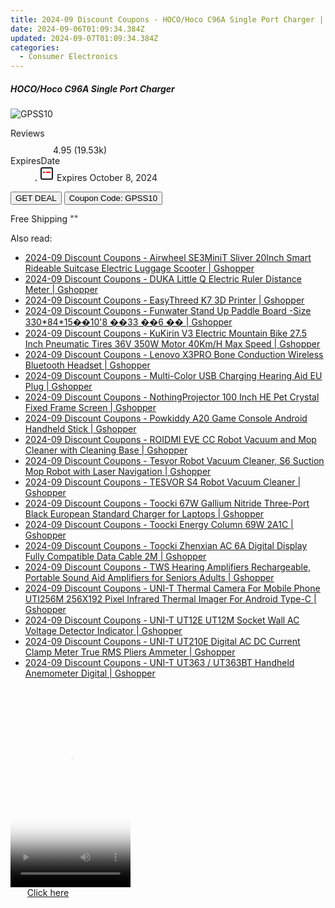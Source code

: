 ```yaml
---
title: 2024-09 Discount Coupons - HOCO/Hoco C96A Single Port Charger | Gshopper
date: 2024-09-06T01:09:34.384Z
updated: 2024-09-07T01:09:34.384Z
categories:
  - Consumer Electronics
---
```



<div class="max-w-4xl mx-auto grid grid-cols-1 lg:max-w-5xl lg:gap-x-20 lg:grid-cols-2">
  <div class="relative p-3 col-start-1 row-start-1 flex flex-col-reverse rounded-lg bg-gradient-to-t from-black/75 via-black/0 sm:bg-none sm:row-start-2 sm:p-0 lg:row-start-1">
    <h5 class="mt-1 text-lg font-semibold text-white sm:text-slate-900 md:text-2xl dark:sm:text-white">HOCO/Hoco C96A Single Port Charger</h5>
  </div>
  
  <div class="col-start-1 col-end-3 row-start-1 grid gap-4 sm:mb-6 sm:grid-cols-4 lg:col-start-2 lg:row-span-6 lg:row-end-6 lg:mb-0 lg:gap-6">
      <img src="&quot;&quot;" onClick="javascript:window.open(decodeURIComponent('%22https%3A%2F%2Fwww.shareasale.com%2Fu.cfm%3Fd%3D1118196%26m%3D97331%26u%3D4338022%22'), '_blank');void(0);" alt="GPSS10" class="h-60 w-full rounded-lg object-cover sm:col-span-2 sm:h-52 lg:col-span-full" loading="lazy" />
    
  </div>
  <dl class="row-start-2 mt-4 flex items-center text-xs font-medium sm:row-start-3 sm:mt-1 md:mt-2.5 lg:row-start-2">
    <dt class="sr-only">Reviews</dt>
    <dd class="flex items-center text-indigo-600 dark:text-indigo-400">
      <svg width="24" height="24" fill="none" aria-hidden="true" class="mr-1 stroke-current dark:stroke-indigo-500">
        <path d="m12 5 2 5h5l-4 4 2.103 5L12 16l-5.103 3L9 14l-4-4h5l2-5Z" stroke-width="2" stroke-linecap="round" stroke-linejoin="round" />
      </svg>
      <span>4.95 <span class="font-normal text-slate-400">(19.53k)</span></span>
    </dd>
    <dt class="sr-only">ExpiresDate</dt>
    <dd class="flex items-center">
      <svg width="2" height="2" aria-hidden="true" fill="currentColor" class="mx-3 text-slate-300">
        <circle cx="1" cy="1" r="1" />
      </svg>
      <svg width="24" height="24" viewBox="0 0 24 24" fill="none" stroke="currentColor" stroke-width="2">
        <rect x="3" y="3" width="18" height="18" rx="2" fill="#fff" />
        <path d="M6 10L18 10" stroke="red" stroke-width="2" fill="none" />
        <path d="M10 6L10 18" stroke="#fff" stroke-width="2" fill="none" />
      </svg>
      Expires October 8, 2024    </dd>
  </dl>
  <div class="col-start-1 row-start-3 mt-4 self-center sm:col-start-2 sm:row-span-2 sm:row-start-2 sm:mt-0 lg:col-start-1 lg:row-start-3 lg:row-end-4 lg:mt-6">
    <button type="button" onClick="javascript:window.open(decodeURIComponent('%22https%3A%2F%2Fwww.shareasale.com%2Fu.cfm%3Fd%3D1118196%26m%3D97331%26u%3D4338022%22'), '_blank');void(0);" class="rounded-lg bg-red-600 px-3 py-2 text-sm font-medium leading-6 text-white">GET DEAL</button>
    <button type="button" onClick="javascript:window.open(decodeURIComponent('%22https%3A%2F%2Fwww.shareasale.com%2Fu.cfm%3Fd%3D1118196%26m%3D97331%26u%3D4338022%22'), '_blank');void(0);" class="border-dashed border-2 border-indigo-600 bg-green-100 text-sm leading-6 font-medium py-2 px-3 rounded-lg">Coupon Code: GPSS10</button>
  </div>
  <p class="col-start-1 mt-4 text-sm leading-6 sm:col-span-2 lg:col-span-1 lg:row-start-4 lg:mt-6 dark:text-slate-400">
    Free Shipping 
""  </p>
</div>
<span class="atpl-alsoreadstyle">Also read:</span>
<div><ul>
<li><a href="https://coupons.techidaily.com/coupon-1118429-share-97331-sale/"><u>2024-09 Discount Coupons - Airwheel SE3MiniT Sliver 20Inch Smart Rideable Suitcase Electric Luggage Scooter | Gshopper</u></a></li>
<li><a href="https://coupons.techidaily.com/coupon-1118431-share-97331-sale/"><u>2024-09 Discount Coupons - DUKA Little Q Electric Ruler Distance Meter | Gshopper</u></a></li>
<li><a href="https://coupons.techidaily.com/coupon-1118427-share-97331-sale/"><u>2024-09 Discount Coupons - EasyThreed K7 3D Printer | Gshopper</u></a></li>
<li><a href="https://coupons.techidaily.com/coupon-1118414-share-97331-sale/"><u>2024-09 Discount Coupons - Funwater Stand Up Paddle Board -Size 330*84*15��10'8 ��33 ��6 �� | Gshopper</u></a></li>
<li><a href="https://coupons.techidaily.com/coupon-1118416-share-97331-sale/"><u>2024-09 Discount Coupons - KuKirin V3 Electric Mountain Bike 27.5 Inch Pneumatic Tires 36V 350W Motor 40Km/H Max Speed | Gshopper</u></a></li>
<li><a href="https://coupons.techidaily.com/coupon-1118420-share-97331-sale/"><u>2024-09 Discount Coupons - Lenovo X3PRO Bone Conduction Wireless Bluetooth Headset | Gshopper</u></a></li>
<li><a href="https://coupons.techidaily.com/coupon-1118421-share-97331-sale/"><u>2024-09 Discount Coupons - Multi-Color USB Charging Hearing Aid EU Plug | Gshopper</u></a></li>
<li><a href="https://coupons.techidaily.com/coupon-1118433-share-97331-sale/"><u>2024-09 Discount Coupons - NothingProjector 100 Inch HE Pet Crystal Fixed Frame Screen | Gshopper</u></a></li>
<li><a href="https://coupons.techidaily.com/coupon-1118432-share-97331-sale/"><u>2024-09 Discount Coupons - Powkiddy A20 Game Console Android Handheld Stick | Gshopper</u></a></li>
<li><a href="https://coupons.techidaily.com/coupon-1118415-share-97331-sale/"><u>2024-09 Discount Coupons - ROIDMI EVE CC Robot Vacuum and Mop Cleaner with Cleaning Base | Gshopper</u></a></li>
<li><a href="https://coupons.techidaily.com/coupon-1118426-share-97331-sale/"><u>2024-09 Discount Coupons - Tesvor Robot Vacuum Cleaner, S6 Suction Mop Robot with Laser Navigation | Gshopper</u></a></li>
<li><a href="https://coupons.techidaily.com/coupon-1118428-share-97331-sale/"><u>2024-09 Discount Coupons - TESVOR S4 Robot Vacuum Cleaner | Gshopper</u></a></li>
<li><a href="https://coupons.techidaily.com/coupon-1118430-share-97331-sale/"><u>2024-09 Discount Coupons - Toocki 67W Gallium Nitride Three-Port Black European Standard Charger for Laptops | Gshopper</u></a></li>
<li><a href="https://coupons.techidaily.com/coupon-1118423-share-97331-sale/"><u>2024-09 Discount Coupons - Toocki Energy Column 69W 2A1C | Gshopper</u></a></li>
<li><a href="https://coupons.techidaily.com/coupon-1118424-share-97331-sale/"><u>2024-09 Discount Coupons - Toocki Zhenxian AC 6A Digital Display Fully Compatible Data Cable 2M | Gshopper</u></a></li>
<li><a href="https://coupons.techidaily.com/coupon-1118422-share-97331-sale/"><u>2024-09 Discount Coupons - TWS Hearing Amplifiers Rechargeable, Portable Sound Aid Amplifiers for Seniors Adults | Gshopper</u></a></li>
<li><a href="https://coupons.techidaily.com/coupon-1118425-share-97331-sale/"><u>2024-09 Discount Coupons - UNI-T Thermal Camera For Mobile Phone UTI256M 256X192 Pixel Infrared Thermal Imager For Android Type-C | Gshopper</u></a></li>
<li><a href="https://coupons.techidaily.com/coupon-1118418-share-97331-sale/"><u>2024-09 Discount Coupons - UNI-T UT12E UT12M Socket Wall AC Voltage Detector Indicator | Gshopper</u></a></li>
<li><a href="https://coupons.techidaily.com/coupon-1118419-share-97331-sale/"><u>2024-09 Discount Coupons - UNI-T UT210E Digital AC DC Current Clamp Meter True RMS Pliers Ammeter | Gshopper</u></a></li>
<li><a href="https://coupons.techidaily.com/coupon-1118417-share-97331-sale/"><u>2024-09 Discount Coupons - UNI-T UT363 / UT363BT Handheld Anemometer Digital | Gshopper</u></a></li>
</ul></div>

<ins class="adsbygoogle"
      style="display:block"
      data-ad-client="ca-pub-7571918770474297"
      data-ad-slot="8358498916"
      data-ad-format="auto"
      data-full-width-responsive="true"></ins>
<!-- affiliate ads begin -->
<span id="1630055">
					<video width="192" height="320" style="cursor:pointer"
           poster="//a.impactradius-go.com/display-clicktoplayimage/1630055.png"
           onclick="if(!this.playClicked){this.play();this.setAttribute('controls',true);this.playClicked=true;}">
	   <source src="//a.impactradius-go.com/display-ad/18460-1630055">
	   <img src="//a.impactradius-go.com/display-clicktoplayimage/1630055.png" style="border: none; height: 100%; width: 100%; object-fit: contain">
	</video>
	<div style="width:120px;text-align:center"><a href="javascript:window.open(decodeURIComponent('https%3A%2F%2Fcaperobbin.sjv.io%2Fc%2F5597632%2F1630055%2F18460'), '_blank');void(0);">Click here</a></div>
</span>
<img height="0" width="0" src="https://imp.pxf.io/i/5597632/1630055/18460" style="position:absolute;visibility:hidden;" border="0" />
<!-- affiliate ads end -->